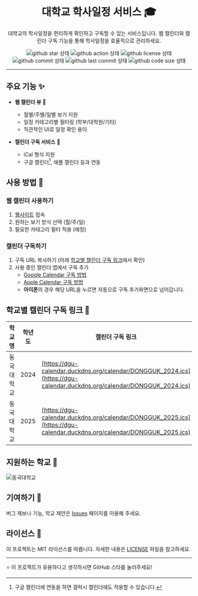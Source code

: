 <h1 align="center">대학교 학사일정 서비스 🎓</h1>

<p align="center">대학교의 학사일정을 편리하게 확인하고 구독할 수 있는 서비스입니다. 웹 캘린더와 캘린더 구독 기능을 통해 학사일정을 효율적으로 관리하세요.</p>

<div align="center">

![github star 상태](https://img.shields.io/github/stars/wonjongin/calendar-dongguk)
![github action 상태](https://github.com/wonjongin/calendar-dongguk/actions/workflows/deploy.yml/badge.svg)
![github license 상태](https://img.shields.io/github/license/wonjongin/calendar-dongguk)
![github commit 상태](https://img.shields.io/github/commit-activity/m/wonjongin/calendar-dongguk)
![github last commit 상태](https://img.shields.io/github/last-commit/wonjongin/calendar-dongguk)
![github code size 상태](https://img.shields.io/github/languages/code-size/wonjongin/calendar-dongguk)

</div>

---

## 주요 기능 ✨

- **웹 캘린더 뷰** 📅

  - 월별/주별/일별 보기 지원
  - 일정 카테고리별 필터링 (학부/대학원/기타)
  - 직관적인 UI로 일정 확인 용이

- **캘린더 구독 서비스** 📱
  - iCal 형식 지원
  - 구글 캘린더[^1], 애플 캘린더 등과 연동

[^1]: 구글 캘린더에 연동을 하면 갤럭시 캘린더에도 적용할 수 있습니다.

## 사용 방법 📝

### 웹 캘린더 사용하기

1. [웹사이트](https://dgu-calendar.duckdns.org) 접속
2. 원하는 보기 방식 선택 (월/주/일)
3. 필요한 카테고리 필터 적용 (예정)

### 캘린더 구독하기

1. 구독 URL 복사하기 (아래 [학교별 캘린더 구독 링크](#학교별-캘린더-구독-링크-)에서 확인)
2. 사용 중인 캘린더 앱에서 구독 추가
   - [Google Calendar 구독 방법](https://support.google.com/calendar/answer/37100?hl=ko)
   - [Apple Calendar 구독 방법](https://support.apple.com/ko-kr/102301)
   - **아이폰**의 경우 해당 URL을 누르면 자동으로 구독 추가화면으로 넘어갑니다.

## 학교별 캘린더 구독 링크 📅

| 학교명 | 학년도 | 캘린더 구독 링크 |
| --- | --- | --- |
| 동국대학교 | 2024 | [https://dgu-calendar.duckdns.org/calendar/DONGGUK_2024.ics](https://dgu-calendar.duckdns.org/calendar/DONGGUK_2024.ics) |
| 동국대학교 | 2025 | [https://dgu-calendar.duckdns.org/calendar/DONGGUK_2025.ics](https://dgu-calendar.duckdns.org/calendar/DONGGUK_2025.ics) |

## 지원하는 학교 🏫

![동국대학교](https://img.shields.io/badge/동국대학교-FFA500?style=flat-square)

## 기여하기 🤝

버그 제보나 기능, 학교 제안은 [Issues](https://github.com/wonjongin/calendar-dongguk/issues) 페이지를 이용해 주세요.

## 라이선스 📄

이 프로젝트는 MIT 라이선스를 따릅니다. 자세한 내용은 [LICENSE](LICENSE) 파일을 참고하세요.

---

⭐ 이 프로젝트가 유용하다고 생각하시면 GitHub 스타를 눌러주세요!
